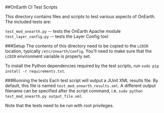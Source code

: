 ##OnEarth CI Test Scripts

This directory contains files and scripts to test various aspects of OnEarth. The included tests are:

`test_mod_onearth.py` -- tests the OnEarth Apache module
`test_layer_config.py` -- tests the Layer Config tool

###Setup
The contents of this directory need to be copied to the `LCDIR` location, typically `/etc/onearth/config`. You'll need to make sure that the `LCDIR` environment variable is properly set.

To install the Python dependencies required by the test scripts, run `sudo pip install -r requirements.txt`.

###Running the tests
Each test script will output a JUnit XML results file. By default, this file is named `test_mod_onearth_results.xml`. A different output filename can be specified after the script command, i.e. `sudo python test_mod_onearth.py output_file.xml`.

Note that the tests need to be run with root privileges.